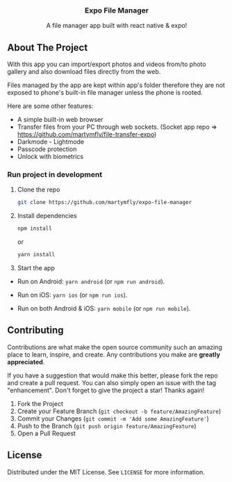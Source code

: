 <div align="center">

  <h3 align="center">Expo File Manager</h3>

  <p align="center">
    A file manager app built with react native & expo!
  </p>
</div>

## About The Project

With this app you can import/export photos and videos from/to photo gallery and also download files directly from the web. 

Files managed by the app are kept within app's folder therefore they are not exposed to phone's built-in file manager unless the phone is rooted.

Here are some other features:

* A simple built-in web browser
* Transfer files from your PC through web sockets. (Socket app repo => https://github.com/martymfly/file-transfer-expo)
* Darkmode - Lightmode
* Passcode protection
* Unlock with biometrics

### Run project in development

1. Clone the repo
   ```sh
   git clone https://github.com/martymfly/expo-file-manager
   ```
2. Install dependencies
   ```sh
   npm install
   ```
   or
   
   ```sh
   yarn install
   ```
3. Start the app
  - Run on Android: `yarn android` (or `npm run android`).

  - Run on iOS: `yarn ios` (or `npm run ios`).

  - Run on both Android & iOS: `yarn mobile` (or `npm run mobile`).


## Contributing

Contributions are what make the open source community such an amazing place to learn, inspire, and create. Any contributions you make are **greatly appreciated**.

If you have a suggestion that would make this better, please fork the repo and create a pull request. You can also simply open an issue with the tag "enhancement".
Don't forget to give the project a star! Thanks again!

1. Fork the Project
2. Create your Feature Branch (`git checkout -b feature/AmazingFeature`)
3. Commit your Changes (`git commit -m 'Add some AmazingFeature'`)
4. Push to the Branch (`git push origin feature/AmazingFeature`)
5. Open a Pull Request

## License

Distributed under the MIT License. See `LICENSE` for more information.